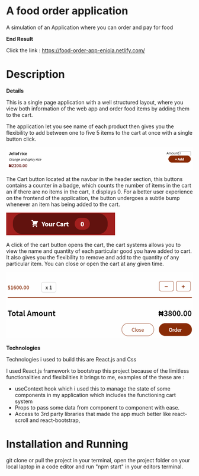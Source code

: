 # A food order application

A simulation of an Application where you can order and pay for food

**End Result**

Click the link : https://food-order-app-eniola.netlify.com/

# Description

**Details**

This is a single page application with a well structured layout, where you view both information of the web app and order food items by adding them to the cart. 

The application let you see name of each product then gives you the flexibility to add between one to five 5 items to the cart at once with a single button click. 

![item image](https://github.com/Eniola-Codes/Food-Order-App/blob/main/src/components/assets/item.png?raw=true)

The Cart button located at the navbar in the header section, this buttons contains a counter in a badge, which counts the number of items in the cart an if there are no items in the cart, it displays 0. For a better user experience on the frontend of the application, the button undergoes a subtle bump whenever an item has being added to the cart.

![Cart button](https://github.com/Eniola-Codes/Food-Order-App/blob/main/src/components/assets/button.png?raw=true)

A click of the cart button opens the cart, the cart systems allows you to view the name and quantity of each particular good you have added to cart. It also gives you the flexibility to remove and add to the quantity of any particular item. You can close or open the cart at any given time.

![Cart item](https://github.com/Eniola-Codes/Food-Order-App/blob/main/src/components/assets/cartitem.png?raw=true)

**Technologies**

Technologies i used to build this are  React.js and Css

I used React.js framework to bootstrap this project because of the limitless functionalities and flexibilities it brings to me, examples of the these are : 

- useContext hook which i used this to manage the state of some components in my application which includes the functioning cart system
- Props to pass some data from component to component with ease.
- Access to 3rd party libraries that made the app much better like react-scroll and react-bootstrap, 

# Installation and Running

git clone or pull the project in your terminal, open the project folder on your local laptop in a code editor and run "npm start" in your editors terminal.



